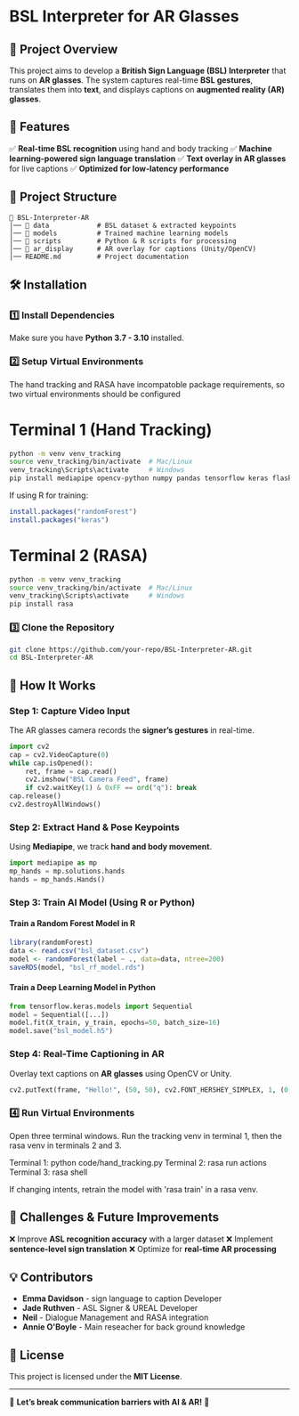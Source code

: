 # BSL Interpreter for AR Glasses

## 📌 Project Overview
This project aims to develop a **British Sign Language (BSL) Interpreter** that runs on **AR glasses**. The system captures real-time **BSL gestures**, translates them into **text**, and displays captions on **augmented reality (AR) glasses**.

## 🚀 Features
✅ **Real-time BSL recognition** using hand and body tracking
✅ **Machine learning-powered sign language translation**
✅ **Text overlay in AR glasses** for live captions
✅ **Optimized for low-latency performance**

## 📂 Project Structure
```
📁 BSL-Interpreter-AR
│── 📂 data            # BSL dataset & extracted keypoints
│── 📂 models          # Trained machine learning models
│── 📂 scripts         # Python & R scripts for processing
│── 📂 ar_display      # AR overlay for captions (Unity/OpenCV)
│── README.md         # Project documentation
```

## 🛠️ Installation
### 1️⃣ Install Dependencies
Make sure you have **Python 3.7 - 3.10** installed. 


### 2️⃣ Setup Virtual Environments
The hand tracking and RASA have incompatoble package requirements, so two virtual environments should be configured

# Terminal 1 (Hand Tracking)
```bash
python -m venv venv_tracking
source venv_tracking/bin/activate  # Mac/Linux
venv_tracking\Scripts\activate     # Windows
pip install mediapipe opencv-python numpy pandas tensorflow keras flask
```
If using R for training:
```r
install.packages("randomForest")
install.packages("keras")
```

# Terminal 2 (RASA)
```bash
python -m venv venv_tracking
source venv_tracking/bin/activate  # Mac/Linux
venv_tracking\Scripts\activate     # Windows
pip install rasa
```

### 3️⃣ Clone the Repository
```bash
git clone https://github.com/your-repo/BSL-Interpreter-AR.git
cd BSL-Interpreter-AR
```

## 🎥 How It Works
### Step 1: Capture Video Input
The AR glasses camera records the **signer’s gestures** in real-time.
```python
import cv2
cap = cv2.VideoCapture(0)
while cap.isOpened():
    ret, frame = cap.read()
    cv2.imshow("BSL Camera Feed", frame)
    if cv2.waitKey(1) & 0xFF == ord("q"): break
cap.release()
cv2.destroyAllWindows()
```

### Step 2: Extract Hand & Pose Keypoints
Using **Mediapipe**, we track **hand and body movement**.
```python
import mediapipe as mp
mp_hands = mp.solutions.hands
hands = mp_hands.Hands()
```

### Step 3: Train AI Model (Using R or Python)
#### Train a Random Forest Model in R
```r
library(randomForest)
data <- read.csv("bsl_dataset.csv")
model <- randomForest(label ~ ., data=data, ntree=200)
saveRDS(model, "bsl_rf_model.rds")
```
#### Train a Deep Learning Model in Python
```python
from tensorflow.keras.models import Sequential
model = Sequential([...])
model.fit(X_train, y_train, epochs=50, batch_size=16)
model.save("bsl_model.h5")
```

### Step 4: Real-Time Captioning in AR
Overlay text captions on **AR glasses** using OpenCV or Unity.
```python
cv2.putText(frame, "Hello!", (50, 50), cv2.FONT_HERSHEY_SIMPLEX, 1, (0, 255, 0), 2)
```

### 4️⃣ Run Virtual Environments
Open three terminal windows. Run the tracking venv in terminal 1, then the rasa venv in terminals 2 and 3.

Terminal 1: python code/hand_tracking.py
Terminal 2: rasa run actions
Terminal 3: rasa shell 

If changing intents, retrain the model with 'rasa train' in a rasa venv.

## 📌 Challenges & Future Improvements
❌ Improve **ASL recognition accuracy** with a larger dataset
❌ Implement **sentence-level sign translation**
❌ Optimize for **real-time AR processing**

## 💡 Contributors
- **Emma Davidson** - sign language to caption Developer
- **Jade Ruthven** - ASL Signer & UREAL Developer
- **Neil** - Dialogue Management and RASA integration
- **Annie O'Boyle** - Main reseacher for back ground knowledge

## 📜 License
This project is licensed under the **MIT License**.

---
🌟 **Let’s break communication barriers with AI & AR!** 🚀

